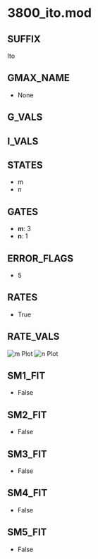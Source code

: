 # 3800_ito.mod

## SUFFIX

Ito

## GMAX_NAME

- None

## G_VALS


## I_VALS


## STATES

- m
- n

## GATES

- **m**: 3
- **n**: 1

## ERROR_FLAGS

- 5

## RATES

- True

## RATE_VALS

![m Plot](/Users/pbozelos/Dropbox/icg-Chai-Panos/supermodels/output_markdown_files/K/3800_ito.mod/images/m.png)
![n Plot](/Users/pbozelos/Dropbox/icg-Chai-Panos/supermodels/output_markdown_files/K/3800_ito.mod/images/n.png)

## SM1_FIT

- False

## SM2_FIT

- False

## SM3_FIT

- False

## SM4_FIT

- False

## SM5_FIT

- False

